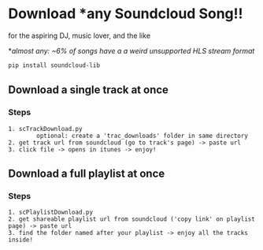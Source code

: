 # Download *any Soundcloud Song!!
for the aspiring DJ, music lover, and the like

**almost any: ~6% of songs have a a weird unsupported HLS stream format*

```bash
pip install soundcloud-lib
```

## Download a single track at once
### Steps
    1. scTrackDownload.py
            optional: create a 'trac_downloads' folder in same directory
    2. get track url from soundcloud (go to track's page) -> paste url
    3. click file -> opens in itunes -> enjoy! 

## Download a full playlist at once
### Steps
    1. scPlaylistDownload.py
    2. get shareable playlist url from soundcloud ('copy link' on playlist page) -> paste url
    3. find the folder named after your playlist -> enjoy all the tracks inside!




